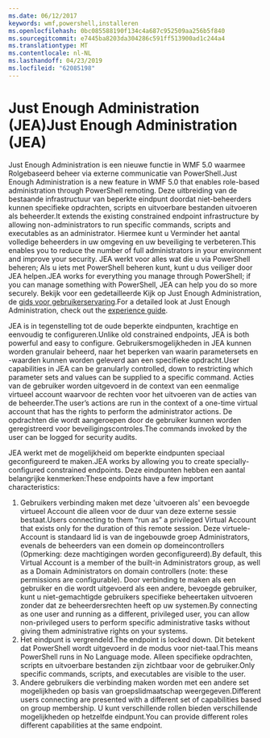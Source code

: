 ```yaml
---
ms.date: 06/12/2017
keywords: wmf,powershell,installeren
ms.openlocfilehash: 0bc085588190f134c4a687c952509aa256b5f840
ms.sourcegitcommit: e7445ba8203da304286c591ff513900ad1c244a4
ms.translationtype: MT
ms.contentlocale: nl-NL
ms.lasthandoff: 04/23/2019
ms.locfileid: "62085198"
---
```

# <a name="just-enough-administration-jea"></a><span data-ttu-id="ff11e-102">Just Enough Administration (JEA)</span><span class="sxs-lookup"><span data-stu-id="ff11e-102">Just Enough Administration (JEA)</span></span>
<span data-ttu-id="ff11e-103">Just Enough Administration is een nieuwe functie in WMF 5.0 waarmee Rolgebaseerd beheer via externe communicatie van PowerShell.</span><span class="sxs-lookup"><span data-stu-id="ff11e-103">Just Enough Administration is a new feature in WMF 5.0 that enables role-based administration through PowerShell remoting.</span></span>  <span data-ttu-id="ff11e-104">Deze uitbreiding van de bestaande infrastructuur van beperkte eindpunt doordat niet-beheerders kunnen specifieke opdrachten, scripts en uitvoerbare bestanden uitvoeren als beheerder.</span><span class="sxs-lookup"><span data-stu-id="ff11e-104">It extends the existing constrained endpoint infrastructure by allowing non-administrators to run specific commands, scripts and executables as an administrator.</span></span>  <span data-ttu-id="ff11e-105">Hiermee kunt u Verminder het aantal volledige beheerders in uw omgeving en uw beveiliging te verbeteren.</span><span class="sxs-lookup"><span data-stu-id="ff11e-105">This enables you to reduce the number of full administrators in your environment and improve your security.</span></span>  <span data-ttu-id="ff11e-106">JEA werkt voor alles wat die u via PowerShell beheren; Als u iets met PowerShell beheren kunt, kunt u dus veiliger door JEA helpen.</span><span class="sxs-lookup"><span data-stu-id="ff11e-106">JEA works for everything you manage through PowerShell; if you can manage something with PowerShell, JEA can help you do so more securely.</span></span>  <span data-ttu-id="ff11e-107">Bekijk voor een gedetailleerde Kijk op Just Enough Administration, de [gids voor gebruikerservaring](http://aka.ms/JEA).</span><span class="sxs-lookup"><span data-stu-id="ff11e-107">For a detailed look at Just Enough Administration, check out the [experience guide](http://aka.ms/JEA).</span></span>

<span data-ttu-id="ff11e-108">JEA is in tegenstelling tot de oude beperkte eindpunten, krachtige en eenvoudig te configureren.</span><span class="sxs-lookup"><span data-stu-id="ff11e-108">Unlike old constrained endpoints, JEA is both powerful and easy to configure.</span></span>  <span data-ttu-id="ff11e-109">Gebruikersmogelijkheden in JEA kunnen worden granulair beheerd, naar het beperken van waarin parametersets en -waarden kunnen worden geleverd aan een specifieke opdracht.</span><span class="sxs-lookup"><span data-stu-id="ff11e-109">User capabilities in JEA can be granularly controlled, down to restricting which parameter sets and values can be supplied to a specific command.</span></span> <span data-ttu-id="ff11e-110">Acties van de gebruiker worden uitgevoerd in de context van een eenmalige virtueel account waarvoor de rechten voor het uitvoeren van de acties van de beheerder.</span><span class="sxs-lookup"><span data-stu-id="ff11e-110">The user’s actions are run in the context of a one-time virtual account that has the rights to perform the administrator actions.</span></span>  <span data-ttu-id="ff11e-111">De opdrachten die wordt aangeroepen door de gebruiker kunnen worden geregistreerd voor beveiligingscontroles.</span><span class="sxs-lookup"><span data-stu-id="ff11e-111">The commands invoked by the user can be logged for security audits.</span></span>

<span data-ttu-id="ff11e-112">JEA werkt met de mogelijkheid om beperkte eindpunten speciaal geconfigureerd te maken.</span><span class="sxs-lookup"><span data-stu-id="ff11e-112">JEA works by allowing you to create specially-configured constrained endpoints.</span></span>  <span data-ttu-id="ff11e-113">Deze eindpunten hebben een aantal belangrijke kenmerken:</span><span class="sxs-lookup"><span data-stu-id="ff11e-113">These endpoints have a few important characteristics:</span></span>

1. <span data-ttu-id="ff11e-114">Gebruikers verbinding maken met deze 'uitvoeren als' een bevoegde virtueel Account die alleen voor de duur van deze externe sessie bestaat.</span><span class="sxs-lookup"><span data-stu-id="ff11e-114">Users connecting to them “run as” a privileged Virtual Account that exists only for the duration of this remote session.</span></span>  <span data-ttu-id="ff11e-115">Deze virtuele-Account is standaard lid is van de ingebouwde groep Administrators, evenals de beheerders van een domein op domeincontrollers (Opmerking: deze machtigingen worden geconfigureerd).</span><span class="sxs-lookup"><span data-stu-id="ff11e-115">By default, this Virtual Account is a member of the built-in Administrators group, as well as a Domain Administrators on domain controllers (note: these permissions are configurable).</span></span> <span data-ttu-id="ff11e-116">Door verbinding te maken als een gebruiker en die wordt uitgevoerd als een andere, bevoegde gebruiker, kunt u niet-gemachtigde gebruikers specifieke beheertaken uitvoeren zonder dat ze beheerdersrechten heeft op uw systemen.</span><span class="sxs-lookup"><span data-stu-id="ff11e-116">By connecting as one user and running as a different, privileged user, you can allow non-privileged users to perform specific administrative tasks without giving them administrative rights on your systems.</span></span>
2. <span data-ttu-id="ff11e-117">Het eindpunt is vergrendeld.</span><span class="sxs-lookup"><span data-stu-id="ff11e-117">The endpoint is locked down.</span></span>  <span data-ttu-id="ff11e-118">Dit betekent dat PowerShell wordt uitgevoerd in de modus voor niet-taal.</span><span class="sxs-lookup"><span data-stu-id="ff11e-118">This means PowerShell runs in No Language mode.</span></span>  <span data-ttu-id="ff11e-119">Alleen specifieke opdrachten, scripts en uitvoerbare bestanden zijn zichtbaar voor de gebruiker.</span><span class="sxs-lookup"><span data-stu-id="ff11e-119">Only specific commands, scripts, and executables are visible to the user.</span></span>
3. <span data-ttu-id="ff11e-120">Andere gebruikers die verbinding maken worden met een andere set mogelijkheden op basis van groepslidmaatschap weergegeven.</span><span class="sxs-lookup"><span data-stu-id="ff11e-120">Different users connecting are presented with a different set of capabilities based on group membership.</span></span>  <span data-ttu-id="ff11e-121">U kunt verschillende rollen bieden verschillende mogelijkheden op hetzelfde eindpunt.</span><span class="sxs-lookup"><span data-stu-id="ff11e-121">You can provide different roles different capabilities at the same endpoint.</span></span>
